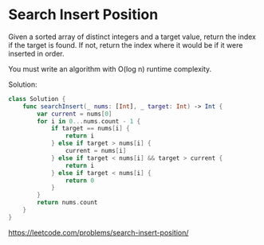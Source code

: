 # Search Insert Position

Given a sorted array of distinct integers and a target value, return the index if the target is found. If not, return the index where it would be if it were inserted in order.

You must write an algorithm with O(log n) runtime complexity.

Solution:

``` Swift
class Solution {
    func searchInsert(_ nums: [Int], _ target: Int) -> Int {
        var current = nums[0]
        for i in 0...nums.count - 1 {
            if target == nums[i] {
                return i
            } else if target > nums[i] {
                current = nums[i]
            } else if target < nums[i] && target > current {
                return i
            } else if target < nums[i] {
                return 0
            }
        }
        return nums.count
    }
}
```

https://leetcode.com/problems/search-insert-position/
